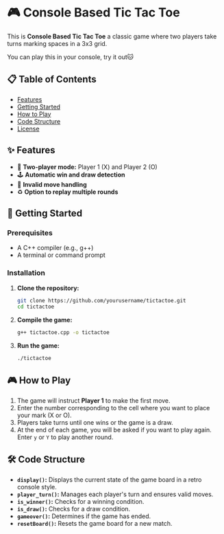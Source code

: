 # 🎮 Console Based Tic Tac Toe

This is **Console Based Tic Tac Toe** a classic game where two players take turns marking spaces in a 3x3 grid.

You can play this in your console, try it out🐱 

## 📋 Table of Contents
- [Features](#features)
- [Getting Started](#getting-started)
- [How to Play](#how-to-play)
- [Code Structure](#code-structure)
- [License](#license)

## ✨ Features
- 👾 **Two-player mode:** Player 1 (X) and Player 2 (O)
- 🕹️ **Automatic win and draw detection**
- 🎲 **Invalid move handling**
- ♻️ **Option to replay multiple rounds**

## 🚀 Getting Started

### Prerequisites
- A C++ compiler (e.g., g++)
- A terminal or command prompt

### Installation
1. **Clone the repository:**
   ```sh
   git clone https://github.com/yourusername/tictactoe.git
   cd tictactoe
   ```

2. **Compile the game:**
   ```sh
   g++ tictactoe.cpp -o tictactoe
   ```

3. **Run the game:**
   ```sh
   ./tictactoe
   ```

## 🎮 How to Play
1. The game will instruct **Player 1** to make the first move.
2. Enter the number corresponding to the cell where you want to place your mark (X or O).
3. Players take turns until one wins or the game is a draw.
4. At the end of each game, you will be asked if you want to play again. Enter `y` or `Y` to play another round.

## 🛠️ Code Structure
- **`display()`:** Displays the current state of the game board in a retro console style.
- **`player_turn()`:** Manages each player's turn and ensures valid moves.
- **`is_winner()`:** Checks for a winning condition.
- **`is_draw()`:** Checks for a draw condition.
- **`gameover()`:** Determines if the game has ended.
- **`resetBoard()`:** Resets the game board for a new match.
